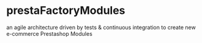 prestaFactoryModules
====================

an agile architecture driven by tests &amp; continuous integration to create new e-commerce Prestashop Modules